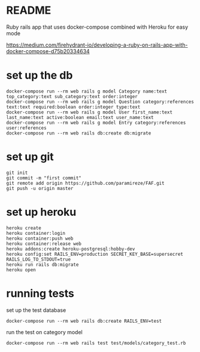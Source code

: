 # README

Ruby rails app that uses docker-compose combined with Heroku for easy mode

https://medium.com/firehydrant-io/developing-a-ruby-on-rails-app-with-docker-compose-d75b20334634

# set up the db 

```
docker-compose run --rm web rails g model Category name:text top_category:text sub_category:text order:integer 
docker-compose run --rm web rails g model Question category:references  text:text required:boolean order:integer type:text
docker-compose run --rm web rails g model User first_name:text last_name:text active:boolean email:text user_name:text
docker-compose run --rm web rails g model Entry category:references user:references
docker-compose run --rm web rails db:create db:migrate
```

# set up git
```
git init
git commit -m "first commit"
git remote add origin https://github.com/paramireze/FAF.git
git push -u origin master

```

# set up heroku
```
heroku create
heroku container:login
heroku container:push web
heroku container:release web
heroku addons:create heroku-postgresql:hobby-dev
heroku config:set RAILS_ENV=production SECRET_KEY_BASE=supersecret RAILS_LOG_TO_STDOUT=true
heroku run rails db:migrate
heroku open
```

# running tests

set up the test database
``` 
docker-compose run --rm web rails db:create RAILS_ENV=test
```

run the test on category model
```
docker-compose run --rm web rails test test/models/category_test.rb
```

